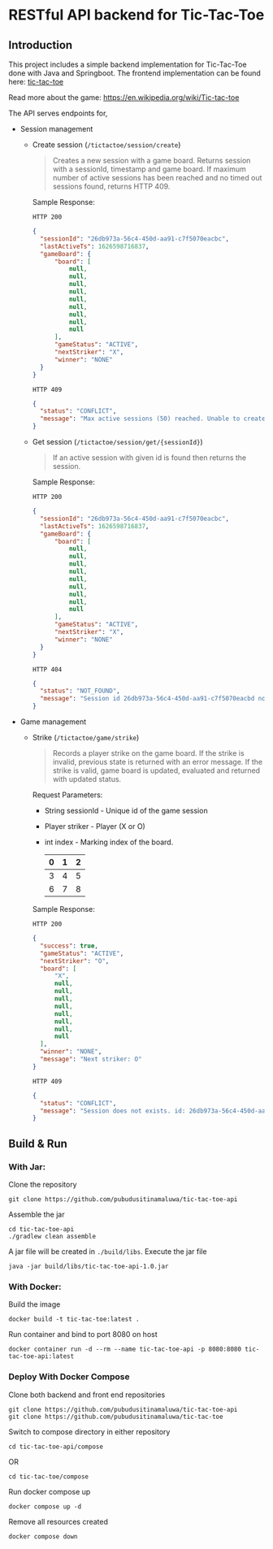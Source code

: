 # RESTful API backend for Tic-Tac-Toe

## Introduction

This project includes a simple backend implementation for Tic-Tac-Toe done with Java and Springboot.
The frontend implementation can be found here: [tic-tac-toe](https://github.com/pubudusitinamaluwa/tic-tac-toe)

Read more about the game: https://en.wikipedia.org/wiki/Tic-tac-toe

The API serves endpoints for,
* Session management
  * Create session (`/tictactoe/session/create`)
    > Creates a new session with a game board. Returns session with a sessionId, timestamp and game board.
    If maximum number of active sessions has been reached and no timed out sessions found, returns HTTP 409.
    
    Sample Response:
    
    `HTTP 200`
    ```json
    {
      "sessionId": "26db973a-56c4-450d-aa91-c7f5070eacbc",
      "lastActiveTs": 1626598716837,
      "gameBoard": {
          "board": [
              null,
              null,
              null,
              null,
              null,
              null,
              null,
              null,
              null
          ],
          "gameStatus": "ACTIVE",
          "nextStriker": "X",
          "winner": "NONE"
      }
    }
    ```
    `HTTP 409`
    ```json
    {
      "status": "CONFLICT",
      "message": "Max active sessions (50) reached. Unable to create new sessions. Increase game.sessions.max to increase max sessions."
    }
    ```
  * Get session (`/tictactoe/session/get/{sessionId}`)
    > If an active session with given id is found then returns the session.
    
    Sample Response:
    
    `HTTP 200`
    ```json
    {
      "sessionId": "26db973a-56c4-450d-aa91-c7f5070eacbc",
      "lastActiveTs": 1626598716837,
      "gameBoard": {
          "board": [
              null,
              null,
              null,
              null,
              null,
              null,
              null,
              null,
              null
          ],
          "gameStatus": "ACTIVE",
          "nextStriker": "X",
          "winner": "NONE"
      }
    }
    ```
    `HTTP 404`
    ```json
    {
      "status": "NOT_FOUND",
      "message": "Session id 26db973a-56c4-450d-aa91-c7f5070eacbd not found."
    }
    ```
* Game management
  * Strike (`/tictactoe/game/strike`)
    > Records a player strike on the game board. If the strike is invalid, previous state is returned
    with an error message. If the strike is valid, game board is updated, evaluated and returned with
    updated status.
    
    Request Parameters: 
      * String sessionId - Unique id of the game session
      * Player striker - Player (X or O)
      * int index - Marking index of the board.
    
        | 0 | 1 | 2 |
        |:---:|:---:|:---:|
        | 3 | 4 | 5 |
        | 6 | 7 | 8 |
  
    Sample Response:
    
    `HTTP 200`
    ```json
    {
      "success": true,
      "gameStatus": "ACTIVE",
      "nextStriker": "O",
      "board": [
          "X",
          null,
          null,
          null,
          null,
          null,
          null,
          null,
          null
      ],
      "winner": "NONE",
      "message": "Next striker: O"
    }
    ```
    `HTTP 409`
    ```json
    {
      "status": "CONFLICT",
      "message": "Session does not exists. id: 26db973a-56c4-450d-aa91-c7f5070eacbc"
    }
    ```

## Build  & Run

### With Jar:
Clone the repository
```shell
git clone https://github.com/pubudusitinamaluwa/tic-tac-toe-api
```
Assemble the jar
```shell
cd tic-tac-toe-api
./gradlew clean assemble
```
A jar file will be created in `./build/libs`. Execute the jar file
```shell
java -jar build/libs/tic-tac-toe-api-1.0.jar
```
### With Docker:
Build the image
```shell
docker build -t tic-tac-toe:latest .
```
Run container and bind to port 8080 on host
```shell
docker container run -d --rm --name tic-tac-toe-api -p 8080:8080 tic-tac-toe-api:latest
```

### Deploy With Docker Compose
Clone both backend and front end repositories
```shell
git clone https://github.com/pubudusitinamaluwa/tic-tac-toe-api
git clone https://github.com/pubudusitinamaluwa/tic-tac-toe
```
Switch to compose directory in either repository
```shell
cd tic-tac-toe-api/compose
```
OR
```shell
cd tic-tac-toe/compose
```
Run docker compose up
```shell
docker compose up -d
```
Remove all resources created
```shell
docker compose down
```

